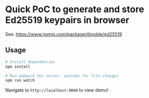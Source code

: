 # Quick PoC to generate and store Ed25519 keypairs in browser

See: <https://www.npmjs.com/package/@noble/ed25519>

## Usage

```bash
# Install dependencies
npm install

# Run webpack dev server, watches for file changes
npm run watch
```

Navigate to `http://localhost:9000` to view demo!

